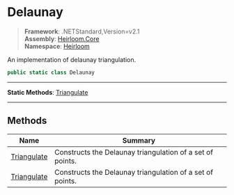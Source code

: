 # Delaunay

> **Framework**: .NETStandard,Version=v2.1  
> **Assembly**: [Heirloom.Core][0]  
> **Namespace**: [Heirloom][0]  

An implementation of delaunay triangulation.

```cs
public static class Delaunay
```

--------------------------------------------------------------------------------

**Static Methods**: [Triangulate][1]

--------------------------------------------------------------------------------

## Methods

| Name             | Summary                                                   |
|------------------|-----------------------------------------------------------|
| [Triangulate][1] | Constructs the Delaunay triangulation of a set of points. |
| [Triangulate][1] | Constructs the Delaunay triangulation of a set of points. |

[0]: ../Heirloom.Core.md
[1]: Heirloom.Delaunay.Triangulate.md
